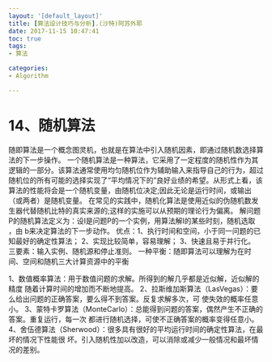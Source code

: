 ```yaml
---
layout: '[default_layout]'   
title: [算法设计技巧与分析].(沙特)阿苏外耶           
date: 2017-11-15 10:47:41  
toc: true                  
tags:                        
- 算法

categories:                  
- Algorithm

---
```

# 14、随机算法
随即算法是一个概念图灵机，也就是在算法中引入随机因素，即通过随机数选择算法的下一步操作。
一个随机算法是一种算法，它采用了一定程度的随机性作为其逻辑的一部分。该算法通常使用均匀随机位作为辅助输入来指导自己的行为，超过随机位的所有可能的选择实现了“平均情况下的”良好业绩的希望。从形式上看，该算法的性能将会是一个随机变量，由随机位决定;因此无论是运行时间，或输出（或两者）是随机变量。
在常见的实践中，随机化算法是使用近似的伪随机数发生器代替随机比特的真实来源的;这样的实施可以从预期的理论行为偏离。
解问题P的随机算法定义为：设I是问题P的一个实例，用算法解I的某些时刻，随机选取  ，由
b来决定算法的下一步动作。
优点：1、执行时间和空间，小于同一问题的已知最好的确定性算法；
2、实现比较简单，容易理解；
3、快速且易于并行化。
三要素：输入实例、随机源和停止准则。
一种平衡：随即算法可以理解为在时间、空间和随机三大计算资源中的平衡
<!--more-->

1、数值概率算法：用于数值问题的求解。所得到的解几乎都是近似解，近似解的精度
随着计算时间的增加而不断地提高。
2、拉斯维加斯算法（LasVegas）：要么给出问题的正确答案，要么得不到答案。反复求解多次，可
使失效的概率任意小。
3、蒙特卡罗算法（MonteCarlo）：总能得到问题的答案，偶然产生不正确的答案。重复运行，每一次
都进行随机选择，可使不正确答案的概率变得任意小。
4、舍伍德算法（Sherwood）：很多具有很好的平均运行时间的确定性算法，在最坏的情况下性能很
坏。引入随机性加以改造，可以消除或减少一般情况和最坏情况的差别。














